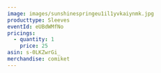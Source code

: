 ```yaml
---
image: images/sunshinespringeu1il1yvkaiynmk.jpg
producttype: Sleeves
eventId: eUBdWMfNo
pricings:
  - quantity: 1
    price: 25
asin: s-0LKZwrGi_
merchandise: comiket
---
```

